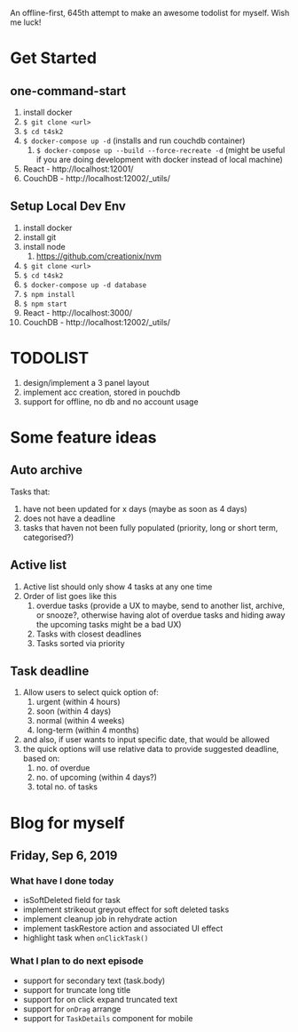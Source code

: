 An offline-first, 645th attempt to make an awesome todolist for myself. Wish me luck!

# Get Started

## one-command-start

1. install docker
1. `$ git clone <url>`
1. `$ cd t4sk2`
1. `$ docker-compose up -d` (installs and run couchdb container)
   1. `$ docker-compose up --build --force-recreate -d` (might be useful if you are doing development with docker instead of local machine)
1. React - http://localhost:12001/
1. CouchDB - http://localhost:12002/_utils/

## Setup Local Dev Env

1. install docker
1. install git
1. install node
   1. https://github.com/creationix/nvm
1. `$ git clone <url>`
1. `$ cd t4sk2`
1. `$ docker-compose up -d database`
1. `$ npm install`
1. `$ npm start`
1. React - http://localhost:3000/
1. CouchDB - http://localhost:12002/_utils/

# TODOLIST

1.  design/implement a 3 panel layout
1.  implement acc creation, stored in pouchdb
1.  support for offline, no db and no account usage

# Some feature ideas

## Auto archive

Tasks that:

1.  have not been updated for x days (maybe as soon as 4 days)
1.  does not have a deadline
1.  tasks that haven not been fully populated (priority, long or short term, categorised?)

## Active list

1.  Active list should only show 4 tasks at any one time
1.  Order of list goes like this
    1.  overdue tasks (provide a UX to maybe, send to another list, archive, or snooze?, otherwise having alot of overdue tasks and hiding away the upcoming tasks might be a bad UX)
    1.  Tasks with closest deadlines
    1.  Tasks sorted via priority

## Task deadline

1.  Allow users to select quick option of:
    1.  urgent (within 4 hours)
    1.  soon (within 4 days)
    1.  normal (within 4 weeks)
    1.  long-term (within 4 months)
1.  and also, if user wants to input specific date, that would be allowed
1.  the quick options will use relative data to provide suggested deadline, based on:
    1.  no. of overdue
    1.  no. of upcoming (within 4 days?)
    1.  total no. of tasks

# Blog for myself

## Friday, Sep 6, 2019

### What have I done today

- isSoftDeleted field for task
- implement strikeout greyout effect for soft deleted tasks
- implement cleanup job in rehydrate action
- implement taskRestore action and associated UI effect
- highlight task when `onClickTask()`

### What I plan to do next episode

- support for secondary text (task.body)
- support for truncate long title
- support for on click expand truncated text
- support for `onDrag` arrange
- support for `TaskDetails` component for mobile
